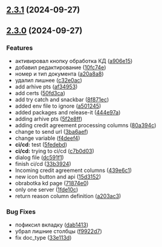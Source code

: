 

## [2.3.1](https://git.usb.ru/do-mail/client/compare/v2.3.0...v2.3.1) (2024-09-27)

## [2.3.0](https://git.usb.ru/do-mail/client/compare/v2.2.1...v2.3.0) (2024-09-27)


### Features

* активировал кнопку обработка КД ([a906e15](https://git.usb.ru/do-mail/client/commit/a906e1572f6b884551a83736d52f77f45669dd33))
* добавил редактирование ([10fc74e](https://git.usb.ru/do-mail/client/commit/10fc74ee6d27fe9fd184b7356a5ddc92b7eda8c4))
* номер и тип документа ([a20a8a8](https://git.usb.ru/do-mail/client/commit/a20a8a86afeb9601dd74092bbd7d79561be86812))
* удалил лишнее ([c32e0ac](https://git.usb.ru/do-mail/client/commit/c32e0ac59c06b4fe30718170398166695868c23a))
* add arhive pts ([af34953](https://git.usb.ru/do-mail/client/commit/af349530a97a49e3a173ab0dfc0de19605b7cdff))
* add certs ([50fd3ca](https://git.usb.ru/do-mail/client/commit/50fd3cac52356844280002bff2310ed4da3dbb45))
* add try catch and snackbar ([8f871ec](https://git.usb.ru/do-mail/client/commit/8f871ecad4be62c308c0b57f656fc8966057a51d))
* added env file to ignore ([a501245](https://git.usb.ru/do-mail/client/commit/a501245ce806e1718d9d41d0fddd6011d2a241b0))
* added packages and release-it ([444e97a](https://git.usb.ru/do-mail/client/commit/444e97a383b29919a4593dd31dd74550a3885591))
* adding arhive pts ([5f2e8ff](https://git.usb.ru/do-mail/client/commit/5f2e8ffce1dd98e2b6fbb71e06627a2869d3e0d3))
* adding credit agreement processing columns ([80a394c](https://git.usb.ru/do-mail/client/commit/80a394c408b074b21a64bad180bfa129f6ee9170))
* change to send url ([3ba6aef](https://git.usb.ru/do-mail/client/commit/3ba6aef030d75ddc5003f9e9c8adc0b02d3b6ac7))
* change variable ([f4deef4](https://git.usb.ru/do-mail/client/commit/f4deef43638630b6fafb5f8af6f24ac0f77b8e3c))
* **ci/cd:** test ([5fedebd](https://git.usb.ru/do-mail/client/commit/5fedebd2cc2ff490bd1f21422b93f7c46acaed92))
* **ci/cd:** trying to ci/cd ([c7b0d03](https://git.usb.ru/do-mail/client/commit/c7b0d03b22f9646e18e91a695d9618ab2ff254a2))
* dialog file ([dc591f1](https://git.usb.ru/do-mail/client/commit/dc591f1c979680d329a15a2704b9aabbe086a21d))
* finish ci/cd ([33b3924](https://git.usb.ru/do-mail/client/commit/33b3924450d9667ab180d77ccfa127388a36cdf7))
* Incoming credit agreement columns ([439e6c1](https://git.usb.ru/do-mail/client/commit/439e6c100976e074f8a835f965ac9310fbc18af1))
* new icon button and api ([15d3152](https://git.usb.ru/do-mail/client/commit/15d3152bffd47d9561b3f4e48d1b315119e4c2be))
* obrabotka kd page ([71874e0](https://git.usb.ru/do-mail/client/commit/71874e068a412f4d85240e1442369fac4376838b))
* only one server ([1fde10c](https://git.usb.ru/do-mail/client/commit/1fde10cbe66c652895b6c22a7b8e57ea7935ca02))
* return reason column definition ([a203ac3](https://git.usb.ru/do-mail/client/commit/a203ac384f8a8b7ef6f3cc682a297692279e69bf))


### Bug Fixes

* пофиксил вкладку ([dab1413](https://git.usb.ru/do-mail/client/commit/dab1413f7fad4827ea94d8dfaee04ca749e992d5))
* убрал лишние столбцы ([f9922d7](https://git.usb.ru/do-mail/client/commit/f9922d75e2dfbf12ea4435274f100ee61fc8d145))
* fix doc_type ([33e113d](https://git.usb.ru/do-mail/client/commit/33e113d4b5096772d13ddf1f313ed0fc904eb657))
